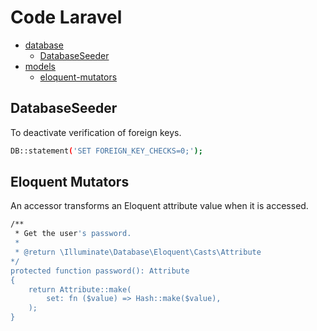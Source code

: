 # Code Laravel

- [database](#database)
  - [DatabaseSeeder](#databaseseeder)
- [models](#models)
  - [eloquent-mutators](#eloquent-mutators)

<a name="database"></a>
<a name="databaseseeder"></a>
## DatabaseSeeder

To deactivate verification of foreign keys.

```bash
DB::statement('SET FOREIGN_KEY_CHECKS=0;');
```

<a name="models"></a>
<a name="eloquent-mutators"></a>
## Eloquent Mutators

An accessor transforms an Eloquent attribute value when it is accessed.

```bash
/**
 * Get the user's password.
 *
 * @return \Illuminate\Database\Eloquent\Casts\Attribute
*/
protected function password(): Attribute
{
    return Attribute::make(
        set: fn ($value) => Hash::make($value),
    );
}
```


